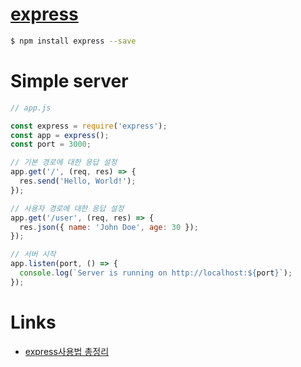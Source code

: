 # [express](https://expressjs.com)

```bash
$ npm install express --save
```



# Simple server

```javascript
// app.js

const express = require('express');
const app = express();
const port = 3000;

// 기본 경로에 대한 응답 설정
app.get('/', (req, res) => {
  res.send('Hello, World!');
});

// 사용자 경로에 대한 응답 설정
app.get('/user', (req, res) => {
  res.json({ name: 'John Doe', age: 30 });
});

// 서버 시작
app.listen(port, () => {
  console.log(`Server is running on http://localhost:${port}`);
});
```

# Links
* [express사용법 총정리](https://m.blob.naver.com/hj_kim97/222913693753)